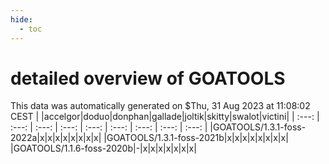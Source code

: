 ```yaml
---
hide:
  - toc
---
```


detailed overview of GOATOOLS
=============================


This data was automatically generated on $Thu, 31 Aug 2023 at 11:08:02 CEST
| |accelgor|doduo|donphan|gallade|joltik|skitty|swalot|victini|
| :---: | :---: | :---: | :---: | :---: | :---: | :---: | :---: | :---: |
|GOATOOLS/1.3.1-foss-2022a|x|x|x|x|x|x|x|x|
|GOATOOLS/1.3.1-foss-2021b|x|x|x|x|x|x|x|x|
|GOATOOLS/1.1.6-foss-2020b|-|x|x|x|x|x|x|x|
